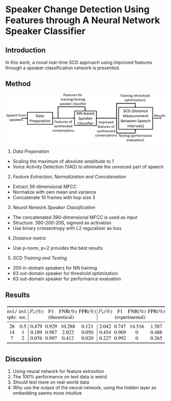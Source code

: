 # Speaker Change Detection Using Features through A Neural Network Speaker Classifier

## Introduction

In this work, a noval real-time SCD approach using improved features through a speaker classification network is presented.

## Method

![](./figure/speaker_change_detection_using_features_through_a_neural_network_speaker_classifier.png)

1. *Data Preperation*
- Scaling the maximum of absolute amplitude to 1
- Voice Activity Detection (VAD) to eliminate the unvoiced part of speech

2. *Feature Extraction, Normalization and Concatenation*
- Extract 39-dimensional MFCC
- Normalize with own mean and variance
- Concatenate 10 frames with hop size 3

3. *Neural Network Speaker Classification*
- The concatenated 390-dimensional MFCC is used as input
- Structure: 390-200-200, sigmoid as activation
- Use binary crossentropy with L2 reguralizer as loss

4. *Distance metric*
- Use p-norm, p=2 provides the best results

5. *SCD Training and Testing*
- 200 in-domain speakers for NN training
- 63 out-domain speaker for threshold optimization
- 63 out-domain speaker for performance evaluation

## Results

![](./figure/speaker_change_detection_using_features_through_a_neural_network_speaker_classifier_result.png)

## Discussion

1. Using neural network for feature extraxtion
2. The 100% performance on test data is weird
3. Should test more on real-world data
4. Why use the output of the neural network, using the hidden layer as embedding seems more intuitive
